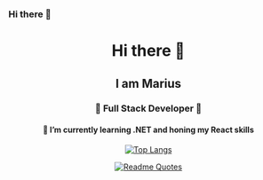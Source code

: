 ### Hi there 👋

<!--
**et9hMarius/et9hMarius** is a ✨ _special_ ✨ repository because its `README.md` (this file) appears on your GitHub profile.

Here are some ideas to get you started:

- 🔭 I’m currently working on ...
- 🌱 I’m currently learning ...
- 👯 I’m looking to collaborate on ...
- 🤔 I’m looking for help with ...
- 💬 Ask me about ...
- 📫 How to reach me: ...
- 😄 Pronouns: ...
- ⚡ Fun fact: ...
-->

<div align="center">

<h1>Hi there 👋</h1>
<h2>I am Marius</h2>
<h3>🚀 Full Stack Developer 🚀</h3>
<h4>🌱 I’m currently learning .NET and honing my React skills </h4>
</div>

<div align="center">

[![Top Langs](https://github-readme-stats.vercel.app/api/top-langs/?username=et9hMarius&layout=compact&theme=dark)](https://github.com/anuraghazra/github-readme-stats)

[![Readme Quotes](https://quotes-github-readme.vercel.app/api?type=horizontal&theme=dark&quote=Don%27t+over+specialize%2C+don%27t+be+too+sure+that+you+know+the+future.+Be+flexible.&author=Bjarne+Stroustrup%2C+The+creator+of+C%2B%2B)](https://www.youtube.com/watch?v=-QxI-RP6-HM)

</div>
